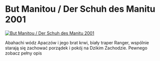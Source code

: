 But Manitou / Der Schuh des Manitu 2001 
=============
[![But Manitou / Der Schuh des Manitu 2001 ](http://vidos.pl/images/player.gif)](http://vidos.pl/but-manitou-der-schuh-des-manitu-2001)

 Abahachi wódz Apaczów i jego brat krwi, biały traper Ranger, wspólnie starają się zachować porządek i pokój na Dzikim Zachodzie. Pewnego zobacz pełny opis
